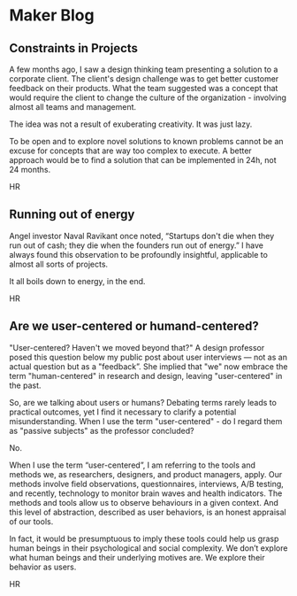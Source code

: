 # Maker Blog

## Constraints in Projects

A few months ago, I saw a design thinking team presenting a solution to a corporate client. The client's design challenge was to get better customer feedback on their products. What the team suggested was a concept that would require the client to change the culture of the organization - involving almost all teams and management.

The idea was not a result of exuberating creativity. It was just lazy.

To be open and to explore novel solutions to known problems cannot be an excuse for concepts that are way too complex to execute. A better approach would be to find a solution that can be implemented in 24h, not 24 months.

HR


## Running out of energy

Angel investor Naval Ravikant once noted, “Startups don't die when they run out of cash; they die when the founders run out of energy.” I have always found this observation to be profoundly insightful, applicable to almost all sorts of projects.

It all boils down to energy, in the end.

HR



## Are we user-centered or humand-centered?

"User-centered? Haven't we moved beyond that?" A design professor posed this question below my public post about user interviews — not as an actual question but as a "feedback”. She implied that "we" now embrace the term "human-centered" in research and design, leaving "user-centered" in the past.

So, are we talking about users or humans? Debating terms rarely leads to practical outcomes, yet I find it necessary to clarify a potential misunderstanding. When I use the term "user-centered" - do I regard them as "passive subjects" as the professor concluded?

No.

When I use the term “user-centered”, I am referring to the tools and methods we, as researchers, designers, and product managers, apply. Our methods involve field observations, questionnaires, interviews, A/B testing, and recently, technology to monitor brain waves and health indicators. The methods and tools allow us to observe behaviours in a given context. And this level of abstraction, described as user behaviors, is an honest appraisal of our tools.

In fact, it would be presumptuous to imply these tools could help us grasp human beings in their psychological and social complexity. We don’t explore what human beings and their underlying motives are. We explore their behavior as users.

HR
